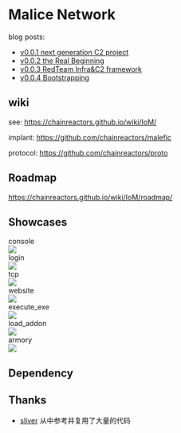 # Malice Network

blog posts:

- [v0.0.1 next generation C2 project](https://chainreactors.github.io/wiki/blog/2024/08/16/%E4%B8%80%E4%B8%8B%E4%BB%A3c2%E8%AE%A1%E5%88%92-----internal-of-malice/)
- [v0.0.2 the Real Beginning](https://chainreactors.github.io/wiki/blog/2024/09/23/IoM_v0.0.2/)
- [v0.0.3 RedTeam Infra&C2 framework](https://chainreactors.github.io/wiki/blog/2024/11/20/IoM_v0.0.3/)
- [v0.0.4 Bootstrapping](https://chainreactors.github.io/wiki/blog/2025/01/02/IoM_v0.0.4/)

## wiki

see: https://chainreactors.github.io/wiki/IoM/

implant: https://github.com/chainreactors/malefic

protocol: https://github.com/chainreactors/proto

## Roadmap

https://chainreactors.github.io/wiki/IoM/roadmap/

## Showcases

<summary>console</summary>
<img src="https://github.com/chainreactors/wiki/blob/master/docs/IoM/assets/completion.gif"/>

<summary>login</summary>
<img src="https://github.com/chainreactors/wiki/blob/master/docs/IoM/assets/login.gif"/>

<summary>tcp</summary>
<img src="https://github.com/chainreactors/wiki/blob/master/docs/IoM/assets/tcp.gif"/>

<summary>website</summary>
<img src="https://github.com/chainreactors/wiki/blob/master/docs/IoM/assets/website.gif"/>

<summary>execute_exe</summary>
<img src="https://github.com/chainreactors/wiki/blob/master/docs/IoM/assets/execute_exe.gif"/>

<summary>load_addon</summary>
<img src="https://github.com/chainreactors/wiki/blob/master/docs/IoM/assets/load_addon.gif"/>

<summary>armory</summary>
<img src="https://github.com/chainreactors/wiki/blob/master/docs/IoM/assets/armory.gif"/>

## Dependency

## Thanks

- [sliver](https://github.com/BishopFox/sliver) 从中参考并复用了大量的代码
